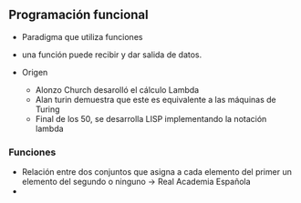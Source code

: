 ## Programación funcional

- Paradigma que utiliza funciones
- una función puede recibir y dar salida de datos.


- Origen
    - Alonzo Church desarolló el cálculo Lambda
    - Alan turin demuestra que este es equivalente a las máquinas de Turing
    - Final de los 50, se desarrolla LISP implementando la notación lambda
    
### Funciones

- Relación entre dos conjuntos que asigna a cada elemento del primer un elemento del segundo o ninguno -> Real Academia Española
- 